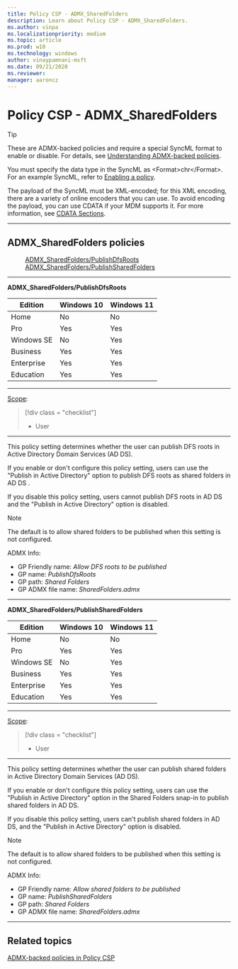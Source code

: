 ```yaml
---
title: Policy CSP - ADMX_SharedFolders
description: Learn about Policy CSP - ADMX_SharedFolders.
ms.author: vinpa
ms.localizationpriority: medium
ms.topic: article
ms.prod: w10
ms.technology: windows
author: vinaypamnani-msft
ms.date: 09/21/2020
ms.reviewer:
manager: aaroncz
---
```


# Policy CSP - ADMX_SharedFolders
> [!TIP]
> These are ADMX-backed policies and require a special SyncML format to enable or disable. For details, see [Understanding ADMX-backed policies](../mdm/understanding-admx-backed-policies.md).
>
> You must specify the data type in the SyncML as &lt;Format&gt;chr&lt;/Format&gt;. For an example SyncML, refer to [Enabling a policy](../mdm/understanding-admx-backed-policies.md#enabling-a-policy).
>
> The payload of the SyncML must be XML-encoded; for this XML encoding, there are a variety of online encoders that you can use. To avoid encoding the payload, you can use CDATA if your MDM supports it. For more information, see [CDATA Sections](http://www.w3.org/TR/REC-xml/#sec-cdata-sect).

<hr/>

<!--Policies-->
## ADMX_SharedFolders policies

<dl>
  <dd>
    <a href="#admx-sharedfolders-publishdfsroots">ADMX_SharedFolders/PublishDfsRoots</a>
  </dd>
  <dd>
    <a href="#admx-sharedfolders-publishsharedfolders">ADMX_SharedFolders/PublishSharedFolders</a>
  </dd>
</dl>

<hr/>

<!--Policy-->
<a href="" id="admx-sharedfolders-publishdfsroots"></a>**ADMX_SharedFolders/PublishDfsRoots**

<!--SupportedSKUs-->

|Edition|Windows 10|Windows 11|
|--- |--- |--- |
|Home|No|No|
|Pro|Yes|Yes|
|Windows SE|No|Yes|
|Business|Yes|Yes|
|Enterprise|Yes|Yes|
|Education|Yes|Yes|

<!--/SupportedSKUs-->
<hr/>

<!--Scope-->
[Scope](./policy-configuration-service-provider.md#policy-scope):

> [!div class = "checklist"]
> * User

<hr/>

<!--/Scope-->
<!--Description-->
This policy setting determines whether the user can publish DFS roots in Active Directory Domain Services (AD DS).

If you enable or don't configure this policy setting, users can use the "Publish in Active Directory" option to publish DFS roots as shared folders in AD DS .

If you disable this policy setting, users cannot publish DFS roots in AD DS and the "Publish in Active Directory" option is disabled.

> [!NOTE]
> The default is to allow shared folders to be published when this setting is not configured.

<!--/Description-->


<!--ADMXBacked-->
ADMX Info:
-   GP Friendly name: *Allow DFS roots to be published*
-   GP name: *PublishDfsRoots*
-   GP path: *Shared Folders*
-   GP ADMX file name: *SharedFolders.admx*

<!--/ADMXBacked-->
<!--/Policy-->

<hr/>

<!--Policy-->
<a href="" id="admx-sharedfolders-publishsharedfolders"></a>**ADMX_SharedFolders/PublishSharedFolders**

<!--SupportedSKUs-->

|Edition|Windows 10|Windows 11|
|--- |--- |--- |
|Home|No|No|
|Pro|Yes|Yes|
|Windows SE|No|Yes|
|Business|Yes|Yes|
|Enterprise|Yes|Yes|
|Education|Yes|Yes|

<!--/SupportedSKUs-->
<hr/>

<!--Scope-->
[Scope](./policy-configuration-service-provider.md#policy-scope):

> [!div class = "checklist"]
> * User

<hr/>

<!--/Scope-->
<!--Description-->
This policy setting determines whether the user can publish shared folders in Active Directory Domain Services (AD DS).

If you enable or don't configure this policy setting, users can use the "Publish in Active Directory" option in the Shared Folders snap-in to publish shared folders in AD DS.

If you disable this policy setting, users can't publish shared folders in AD DS, and the "Publish in Active Directory" option is disabled.

> [!NOTE]
> The default is to allow shared folders to be published when this setting is not configured.

<!--/Description-->


<!--ADMXBacked-->
ADMX Info:
-   GP Friendly name: *Allow shared folders to be published*
-   GP name: *PublishSharedFolders*
-   GP path: *Shared Folders*
-   GP ADMX file name: *SharedFolders.admx*

<!--/ADMXBacked-->
<!--/Policy-->
<hr/>



<!--/Policies-->

## Related topics

[ADMX-backed policies in Policy CSP](./policies-in-policy-csp-admx-backed.md)

